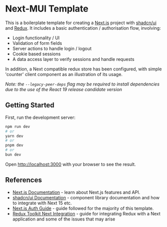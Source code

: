 # Next-MUI Template

This is a boilerplate template for creating a [Next.js](https://nextjs.org) project with [shadcn/ui](https://ui.shadcn.com/) and [Redux](https://redux.js.org/). It includes a basic authentication / authorisation flow, involving:

- Login functionality / UI
- Validation of form fields
- Server actions to handle login / logout
- Cookie based sessions
- A data access layer to verify sessions and handle requests

In addition, a Next compatible redux store has been configured, with simple 'counter' client component as an illustration of its usage. 

*Note: the `--legacy-peer-deps` flag may be required to install dependencies due to the use of the React 19 release candidate version*

## Getting Started

First, run the development server:

```bash
npm run dev
# or
yarn dev
# or
pnpm dev
# or
bun dev
```

Open [http://localhost:3000](http://localhost:3000) with your browser to see the result.

## References

- [Next.js Documentation](https://nextjs.org/docs) - learn about Next.js features and API.
- [shadcn/ui Documentation](https://ui.shadcn.com/) - component library documentation and how to integrate with Next 15 etc.
- [Next.js Auth Guide](https://nextjs.org/docs/app/building-your-application/authentication#2-encrypting-and-decrypting-sessions) - guide followed for the majority of this template.
- [Redux Toolkit Next Integration](https://redux.js.org/usage/nextjs) - guide for integrating Redux with a Next application and some of the issues that may arise